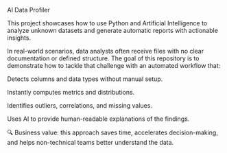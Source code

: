 AI Data Profiler

This project showcases how to use Python and Artificial Intelligence to analyze unknown datasets and generate automatic reports with actionable insights.

In real-world scenarios, data analysts often receive files with no clear documentation or defined structure. The goal of this repository is to demonstrate how to tackle that challenge with an automated workflow that:

Detects columns and data types without manual setup.

Instantly computes metrics and distributions.

Identifies outliers, correlations, and missing values.

Uses AI to provide human-readable explanations of the findings.

🔍 Business value: this approach saves time, accelerates decision-making, and helps non-technical teams better understand the data.
